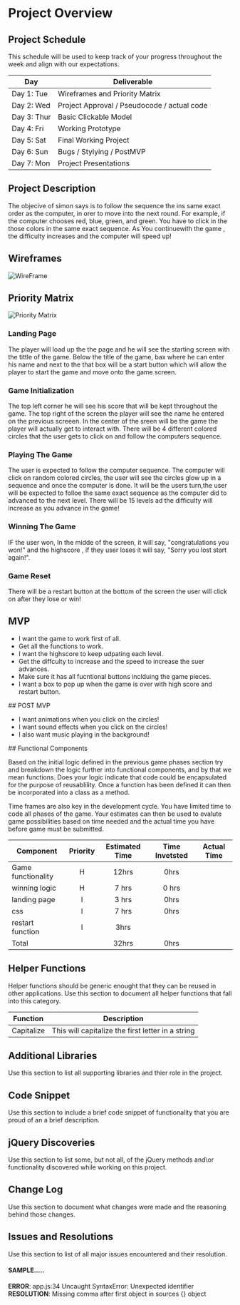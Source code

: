 # Project Overview

## Project Schedule

This schedule will be used to keep track of your progress throughout the week and align with our expectations.  

|  Day | Deliverable | 
|---|---| 
|Day 1: Tue| Wireframes and Priority Matrix|
|Day 2: Wed| Project Approval /  Pseudocode / actual code|
|Day 3: Thur| Basic Clickable Model |
|Day 4: Fri| Working Prototype |
|Day 5: Sat| Final Working Project |
|Day 6: Sun| Bugs / Stylying / PostMVP |
|Day 7: Mon| Project Presentations |


## Project Description

<!-- Use this section to describe your final project and perhaps any links to relevant sites that help convey the concept and\or functionality. -->
The objecive of simon says is to follow the sequence the ins same exact order as the computer, in orer to move into the next round. For example, if the computer chooses red, blue, green, and green. You have to click in the those colors in the same exact sequence. As You continuewith the game , the difficulty increases and the computer will speed up!

## Wireframes

<!-- Include images of your wireframes.  -->
![WireFrame](./wireframes/IMG_1891.JPG)

## Priority Matrix

<!-- Include a full list of features that have been prioritized based on the `Time and Importance` Matix.   -->
![Priority Matrix](./wireframes/IMG_19002.JPG)
<!-- ## Game Components -->

### Landing Page
<!-- What will a player see when they start your game? -->
The player will load up the the page and he will see the starting screen with the tittle of the game. Below the title of the game, bax where he can enter his name and next to the that box will be a start button which will allow the player to start the game and move onto the game screen.

### Game Initialization
<!-- What will a player see when the game is started? 
 -->
 The top left corner he will see his score that will be kept throughout the game. The top right of the screen the player will see the name he entered on the previous screeen. In the center of the sreen will be the game the player will actually get to interact with. There will be 4 different colored circles that the user gets to click on and follow the computers sequence.
### Playing The Game
<!-- What will be the flow of the game, what will the user be expeted to do and what will the user expect from the game --> The user is expected to follow the computer sequence. The computer will click on random colored circles, the user will see the circles glow up in a sequence and once the computer is done. It will be the users turn,the user will be expected to folloe the same exact sequence as the computer did to advanced to the next level. There will be 15 levels ad the difficulty will increase as you advance in the game!

### Winning The Game
<!-- What does it look like when the game ends, what determines winning or losing? -->
IF the user won, In the midde of the screen, it will say, "congratulations you won!" and the highscore , if they user loses it will say, "Sorry you lost start again!".

### Game Reset
<!-- How will the user restart the game once it has been completed.
 -->
 There will be a restart button at the bottom of the screen the user will click on after they lose or win!
## MVP 

<!-- Include the full list of features that will be part of your MVP 
 -->
 <ul>
    <li>I want the game to work first of all.</li>
    <li>Get all the functions to work. </li>
    <li>I want the highscore to keep udpating each level.</li>
    <li>Get the diffculty to increase and the speed to increase the suer advances.</li>
    <li>Make sure it has all fucntional buttons inclduing the game pieces.</li>
    <li>I want a box to pop up when the game is over with high score and restart button.</li>
</ul>
## POST MVP
<!-- Include the full list of features that you are considering for POST MV -->
<ul>
    <li>I want animations when you click on the circles!</li>
    <li>I want sound effects when you click on the circles! </li>
    <li>I also want music playing in the background!</li>
</ul>
## Functional Components

Based on the initial logic defined in the previous game phases section try and breakdown the logic further into functional components, and by that we mean functions.  Does your logic indicate that code could be encapsulated for the purpose of reusablility.  Once a function has been defined it can then be incorporated into a class as a method. 

Time frames are also key in the development cycle.  You have limited time to code all phases of the game.  Your estimates can then be used to evalute game possibilities based on time needed and the actual time you have before game must be submitted. 

| Component | Priority | Estimated Time | Time Invetsted | Actual Time |
| --- | :---: |  :---: | :---: | :---: |
| Game functionality | H | 12hrs| 0hrs |  |
| winning logic | H | 7 hrs| 0 hrs|  |
|landing page| l | 3 hrs | 0hrs| |
|css| l | 7 hrs | 0hrs | |
restart function | l | 3hrs |  |  |
| Total | | 32hrs | 0hrs |

## Helper Functions
Helper functions should be generic enought that they can be reused in other applications. Use this section to document all helper functions that fall into this category.

| Function | Description | 
| --- | :---: |  
| Capitalize | This will capitalize the first letter in a string | 

## Additional Libraries
 Use this section to list all supporting libraries and thier role in the project. 

## Code Snippet

Use this section to include a brief code snippet of functionality that you are proud of an a brief description.  

## jQuery Discoveries
 Use this section to list some, but not all, of the jQuery methods and\or functionality discovered while working on this project.

## Change Log
 Use this section to document what changes were made and the reasoning behind those changes.  

## Issues and Resolutions
 Use this section to list of all major issues encountered and their resolution.

#### SAMPLE.....
**ERROR**: app.js:34 Uncaught SyntaxError: Unexpected identifier                                
**RESOLUTION**: Missing comma after first object in sources {} object
